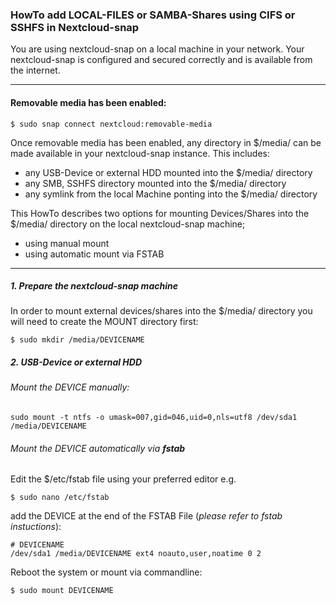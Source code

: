 ### HowTo add LOCAL-FILES or SAMBA-Shares using CIFS or SSHFS in Nextcloud-snap

You are using nextcloud-snap on a local machine in your network. Your nextcloud-snap is configured and secured correctly and is available from the internet.

---

#### Removable media has been enabled:

```
$ sudo snap connect nextcloud:removable-media
```

Once removable media has been enabled, any directory in $/media/ can be made available in your nextcloud-snap instance. This includes:

* any USB-Device or external HDD mounted into the $/media/ directory
* any SMB, SSHFS directory mounted into the $/media/ directory
* any symlink from the local Machine ponting into the $/media/ directory

This HowTo describes two options for mounting Devices/Shares into the $/media/ directory on the local nextcloud-snap machine;

* using manual mount
* using automatic mount via FSTAB

---

##### 1. Prepare the nextcloud-snap machine

In order to mount external devices/shares into the $/media/ directory you will need to create the MOUNT directory first:

```
$ sudo mkdir /media/DEVICENAME
```

##### 2. USB-Device or external HDD

###### Mount the DEVICE manually:

```
sudo mount -t ntfs -o umask=007,gid=046,uid=0,nls=utf8 /dev/sda1 /media/DEVICENAME
```

###### Mount the DEVICE automatically via **fstab**

Edit the $/etc/fstab file using your preferred editor e.g.

```
$ sudo nano /etc/fstab
```

add the DEVICE at the end of the FSTAB File (*please refer to fstab instuctions*):

```
# DEVICENAME
/dev/sda1 /media/DEVICENAME ext4 noauto,user,noatime 0 2
```

Reboot the system or mount via commandline:

```
$ sudo mount DEVICENAME
```